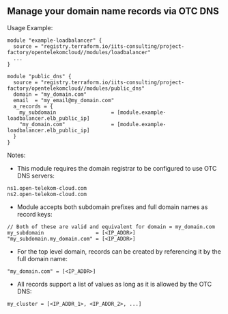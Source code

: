 ## Manage your domain name records via OTC DNS

Usage Example:

```hcl
module "example-loadbalancer" {
  source = "registry.terraform.io/iits-consulting/project-factory/opentelekomcloud//modules/loadbalancer"
  ...
}

module "public_dns" {
  source = "registry.terraform.io/iits-consulting/project-factory/opentelekomcloud//modules/public_dns"
  domain = "my_domain.com"
  email  = "my_email@my_domain.com"
  a_records = {
    my_subdomain                  = [module.example-loadbalancer.elb_public_ip]
    "my_domain.com"               = [module.example-loadbalancer.elb_public_ip]
  }
}
```
Notes:
- This module requires the domain registrar to be configured to use OTC DNS servers:
```
ns1.open-telekom-cloud.com
ns2.open-telekom-cloud.com
```
- Module accepts both subdomain prefixes and full domain names as record keys:
```hcl
// Both of these are valid and equivalent for domain = my_domain.com
my_subdomain                 = [<IP_ADDR>]
"my_subdomain.my_domain.com" = [<IP_ADDR>]
```
- For the top level domain, records can be created by referencing it by the full domain name:
```hcl
"my_domain.com" = [<IP_ADDR>]
```
- All records support a list of values as long as it is allowed by the OTC DNS:
```hcl
my_cluster = [<IP_ADDR_1>, <IP_ADDR_2>, ...]
```
